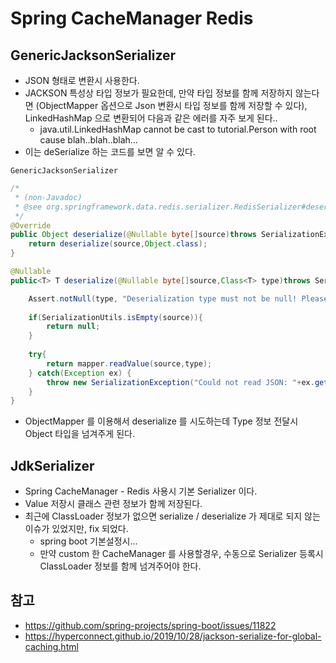 # Spring CacheManager Redis

## GenericJacksonSerializer
- JSON 형태로 변환시 사용한다.
- JACKSON 특성상 타입 정보가 필요한데, 만약 타입 정보를 함께 저장하지 않는다면 (ObjectMapper 옵션으로 Json 변환시 타입 정보를 함께 저장할 수 있다), LinkedHashMap 으로 변환되어 다음과 같은 에러를 자주 보게 된다..
    - java.util.LinkedHashMap cannot be cast to tutorial.Person with root cause blah..blah..blah...
- 이는 deSerialize 하는 코드를 보면 알 수 있다.

`GenericJacksonSerializer`

```java
/*
 * (non-Javadoc)
 * @see org.springframework.data.redis.serializer.RedisSerializer#deserialize(byte[])
 */
@Override
public Object deserialize(@Nullable byte[]source)throws SerializationException{
    return deserialize(source,Object.class);
}

@Nullable
public<T> T deserialize(@Nullable byte[]source,Class<T> type)throws SerializationException{

    Assert.notNull(type, "Deserialization type must not be null! Please provide Object.class to make use of Jackson2 default typing.");
    
    if(SerializationUtils.isEmpty(source)){
        return null;
    }
    
    try{
        return mapper.readValue(source,type);
    } catch(Exception ex) {
        throw new SerializationException("Could not read JSON: "+ex.getMessage(),ex);
    }
}
```
- ObjectMapper 를 이용해서 deserialize 를 시도하는데 Type 정보 전달시 Object 타입을 넘겨주게 된다.

## JdkSerializer
- Spring CacheManager - Redis 사용시 기본 Serializer 이다.
- Value 저장시 클래스 관련 정보가 함께 저장된다.
- 최근에 ClassLoader 정보가 없으면 serialize / deserialize 가 제대로 되지 않는 이슈가 있었지만, fix 되었다.
    - spring boot 기본설정시...
    - 만약 custom 한 CacheManager 를 사용할경우, 수동으로 Serializer 등록시 ClassLoader 정보를 함께 넘겨주어야 한다.

## 참고
- https://github.com/spring-projects/spring-boot/issues/11822
- https://hyperconnect.github.io/2019/10/28/jackson-serialize-for-global-caching.html